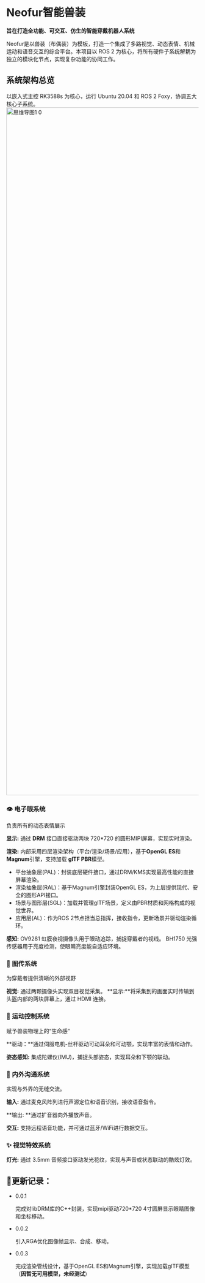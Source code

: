 # Neofur智能兽装
**旨在打造全功能、可交互、仿生的智能穿戴机器人系统**
    
Neofur是以兽装（布偶装）为模板，打造一个集成了多路视觉、动态表情、机械运动和语音交互的综合平台。本项目以 ROS 2 为核心，将所有硬件子系统解耦为独立的模块化节点，实现复杂功能的协同工作。

## 系统架构总览
以嵌入式主控 RK3588s 为核心，运行 Ubuntu 20.04 和 ROS 2 Foxy，协调五大核心子系统。
<img width="1908" height="1796" alt="思维导图1 0" src="https://github.com/user-attachments/assets/64235603-3374-44d0-b435-62662cbd07e2" />

### 👁️ 电子眼系统
负责所有的动态表情展示

**显示:** 通过 **DRM** 接口直接驱动两块 720*720 的圆形MIPI屏幕，实现实时渲染。

**渲染:** 内部采用四层渲染架构（平台/渲染/场景/应用），基于**OpenGL ES**和**Magnum**引擎，支持加载 **glTF PBR**模型。
* 平台抽象层(PAL)：封装底层硬件接口，通过DRM/KMS实现最高性能的直接屏幕渲染。
* 渲染抽象层(RAL)：基于Magnum引擎封装OpenGL ES，为上层提供现代、安全的图形API接口。
* 场景与图形层(SGL)：加载并管理glTF场景，定义由PBR材质和网格构成的视觉世界。
* 应用层(AL)：作为ROS 2节点担当总指挥，接收指令，更新场景并驱动渲染循环。

**感知:**
OV9281 虹膜夜视摄像头用于眼动追踪，捕捉穿戴者的视线。
BH1750 光强传感器用于亮度检测，使眼睛亮度能自适应环境。

### 🎥 图传系统
为穿戴者提供清晰的外部视野

**视觉:** 通过两颗摄像头实现双目视觉采集。
**显示:**将采集到的画面实时传输到头盔内部的两块屏幕上，通过 HDMI 连接。

### 🦾 运动控制系统
赋予兽装物理上的“生命感”

**驱动：**通过伺服电机-丝杆驱动可动耳朵和可动颚，实现丰富的表情和动作。

**姿态感知:** 集成陀螺仪(IMU)，捕捉头部姿态，实现耳朵和下颚的联动。

### 🎤 内外沟通系统 
实现与外界的无缝交流。

**输入:** 通过麦克风阵列进行声源定位和语音识别，接收语音指令。

**输出: **通过扩音器向外播放声音。

**交互:** 支持远程语音功能，并可通过蓝牙/WiFi进行数据交互。

### ✨ 视觉特效系统

**灯光:** 通过 3.5mm 音频接口驱动发光花纹，实现与声音或状态联动的酷炫灯效。


## 📅更新记录：
* 0.0.1
    
  完成对libDRM库的C++封装，实现mipi驱动720*720 4寸圆屏显示眼睛图像和坐标移动。
* 0.0.2
  
  引入RGA优化图像帧显示、合成、移动。

* 0.0.3

  完成渲染管线设计，基于OpenGL ES和Magnum引擎，实现加载glTF模型（**因暂无可用模型，未经测试**）
  
